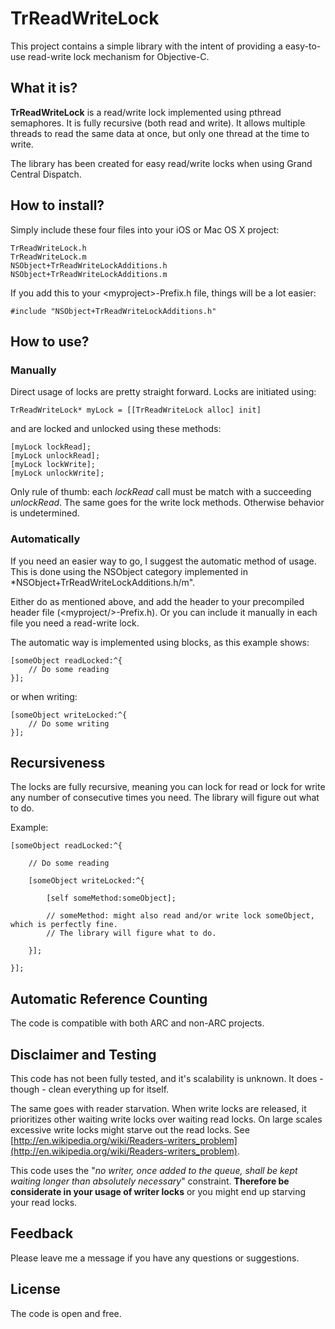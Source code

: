 # TrReadWriteLock

This project contains a simple library with the intent of providing a easy-to-use read-write lock mechanism for Objective-C.

## What it is?
**TrReadWriteLock** is a read/write lock implemented using pthread semaphores. It is fully recursive (both read and write). It allows multiple threads to read the same data at once, but only one thread at the time to write.

The library has been created for easy read/write locks when using Grand Central Dispatch.

## How to install?

Simply include these four files into your iOS or Mac OS X project:

    TrReadWriteLock.h
    TrReadWriteLock.m
    NSObject+TrReadWriteLockAdditions.h
    NSObject+TrReadWriteLockAdditions.m

If you add this to your \<myproject\>-Prefix.h file, things will be a lot easier:

    #include "NSObject+TrReadWriteLockAdditions.h"

## How to use?

### Manually

Direct usage of locks are pretty straight forward. Locks are initiated using:

    TrReadWriteLock* myLock = [[TrReadWriteLock alloc] init]

and are locked and unlocked using these methods:

    [myLock lockRead];
    [myLock unlockRead];
    [myLock lockWrite];
    [myLock unlockWrite];

Only rule of thumb: each *lockRead* call must be match with a succeeding *unlockRead*. The same goes for the write lock methods. Otherwise behavior is undetermined.

### Automatically

If you need an easier way to go, I suggest the automatic method of usage. This is done using the NSObject category implemented in *NSObject+TrReadWriteLockAdditions.h/m".

Either do as mentioned above, and add the header to your precompiled header file (\<myproject/>-Prefix.h). Or you can include it manually in each file you need a read-write lock.

The automatic way is implemented using blocks, as this example shows:

    [someObject readLocked:^{
    	// Do some reading
    }];

or when writing:

    [someObject writeLocked:^{
        // Do some writing
    }];

## Recursiveness

The locks are fully recursive, meaning you can lock for read or lock for write any number of consecutive times you need. The library will figure out what to do.

Example:

    [someObject readLocked:^{
    	
    	// Do some reading
    	
    	[someObject writeLocked:^{
    		
	    	[self someMethod:someObject];
	    	
	    	// someMethod: might also read and/or write lock someObject, which is perfectly fine.
	    	// The library will figure what to do.
	    	
    	}];
    	
    }];

## Automatic Reference Counting

The code is compatible with both ARC and non-ARC projects.

## Disclaimer and Testing

This code has not been fully tested, and it's scalability is unknown. It does - though - clean everything up for itself.

The same goes with reader starvation. When write locks are released, it prioritizes other waiting write locks over waiting read locks. On large scales excessive write locks might starve out the read locks. See [http://en.wikipedia.org/wiki/Readers-writers_problem](http://en.wikipedia.org/wiki/Readers-writers_problem).

This code uses the "*no writer, once added to the queue, shall be kept waiting longer than absolutely necessary*" constraint. **Therefore be considerate in your usage of writer locks** or you might end up starving your read locks.

## Feedback

Please leave me a message if you have any questions or suggestions.

## License

The code is open and free.